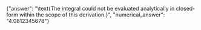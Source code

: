 {"answer": "\\text{The integral could not be evaluated analytically in closed-form within the scope of this derivation.}", "numerical_answer": "4.0812345678"}